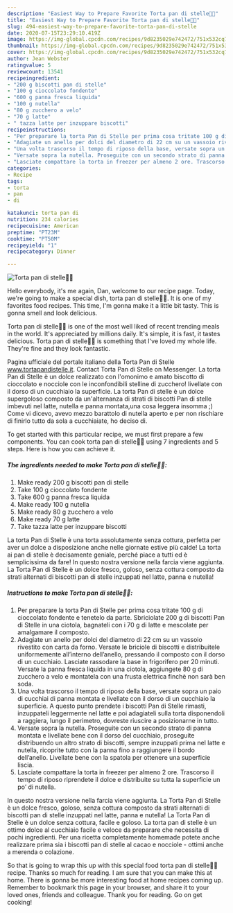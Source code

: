 ```yaml
---
description: "Easiest Way to Prepare Favorite Torta pan di stelle🍰🍪"
title: "Easiest Way to Prepare Favorite Torta pan di stelle🍰🍪"
slug: 494-easiest-way-to-prepare-favorite-torta-pan-di-stelle
date: 2020-07-15T23:29:10.419Z
image: https://img-global.cpcdn.com/recipes/9d8235029e742472/751x532cq70/torta-pan-di-stelle🍰🍪-recipe-main-photo.jpg
thumbnail: https://img-global.cpcdn.com/recipes/9d8235029e742472/751x532cq70/torta-pan-di-stelle🍰🍪-recipe-main-photo.jpg
cover: https://img-global.cpcdn.com/recipes/9d8235029e742472/751x532cq70/torta-pan-di-stelle🍰🍪-recipe-main-photo.jpg
author: Jean Webster
ratingvalue: 5
reviewcount: 13541
recipeingredient:
- "200 g biscotti pan di stelle"
- "100 g cioccolato fondente"
- "600 g panna fresca liquida"
- "100 g nutella"
- "80 g zucchero a velo"
- "70 g latte"
- " tazza latte per inzuppare biscotti"
recipeinstructions:
- "Per preparare la torta Pan di Stelle per prima cosa tritate 100 g di cioccolato fondente e tenetelo da parte. Sbriciolate 200 g di biscotti Pan di Stelle in una ciotola, bagnateli con i 70 g di latte e mescolate per amalgamare il composto."
- "Adagiate un anello per dolci del diametro di 22 cm su un vassoio rivestito con carta da forno. Versate le briciole di biscotti e distribuitele uniformemente all’interno dell’anello, pressando il composto con il dorso di un cucchiaio. Lasciate rassodare la base in frigorifero per 20 minuti. Versate la panna fresca liquida in una ciotola, aggiungete 80 g di zucchero a velo e montatela con una frusta elettrica finchè non sarà ben soda."
- "Una volta trascorso il tempo di riposo della base, versate sopra un paio di cucchiai di panna montata e livellate con il dorso di un cucchiaio la superficie. A questo punto prendete i biscotti Pan di Stelle rimasti, inzuppateli leggermente nel latte e poi adagiateli sulla torta disponendoli a raggiera, lungo il perimetro, dovreste riuscire a posizionarne in tutto."
- "Versate sopra la nutella. Proseguite con un secondo strato di panna montata e livellate bene con il dorso del cucchiaio, proseguite distribuendo un altro strato di biscotti, sempre inzuppati prima nel latte e nutella, ricoprite tutto con la panna fino a raggiungere il bordo dell’anello. Livellate bene con la spatola per ottenere una superficie liscia."
- "Lasciate compattare la torta in freezer per almeno 2 ore. Trascorso il tempo di riposo riprendete il dolce e distribuite su tutta la superficie un po’ di nutella."
categories:
- Recipe
tags:
- torta
- pan
- di

katakunci: torta pan di 
nutrition: 234 calories
recipecuisine: American
preptime: "PT23M"
cooktime: "PT50M"
recipeyield: "1"
recipecategory: Dinner

---
```



![Torta pan di stelle🍰🍪](https://img-global.cpcdn.com/recipes/9d8235029e742472/751x532cq70/torta-pan-di-stelle🍰🍪-recipe-main-photo.jpg)

Hello everybody, it's me again, Dan, welcome to our recipe page. Today, we're going to make a special dish, torta pan di stelle🍰🍪. It is one of my favorites food recipes. This time, I'm gonna make it a little bit tasty. This is gonna smell and look delicious.

Torta pan di stelle🍰🍪 is one of the most well liked of recent trending meals in the world. It's appreciated by millions daily. It's simple, it is fast, it tastes delicious. Torta pan di stelle🍰🍪 is something that I've loved my whole life. They're fine and they look fantastic.

Pagina ufficiale del portale italiano della Torta Pan di Stelle www.tortapandistelle.it. Contact Torta Pan di Stelle on Messenger. La torta Pan di Stelle è un dolce realizzato con l&#39;omonimo e amato biscotto di cioccolato e nocciole con le inconfondibili stelline di zucchero! livellate con il dorso di un cucchiaio la superficie. La torta Pan di stelle è un dolce supergoloso composto da un&#39;alternanza di strati di biscotti Pan di stelle imbevuti nel latte, nutella e panna montata,una cosa leggera insomma ;) Come vi dicevo, avevo mezzo barattolo di nutella aperto e per non rischiare di finirlo tutto da sola a cucchiaiate, ho deciso di.


To get started with this particular recipe, we must first prepare a few components. You can cook torta pan di stelle🍰🍪 using 7 ingredients and 5 steps. Here is how you can achieve it.

<!--inarticleads1-->

##### The ingredients needed to make Torta pan di stelle🍰🍪:

1. Make ready 200 g biscotti pan di stelle
1. Take 100 g cioccolato fondente
1. Take 600 g panna fresca liquida
1. Make ready 100 g nutella
1. Make ready 80 g zucchero a velo
1. Make ready 70 g latte
1. Take  tazza latte per inzuppare biscotti


La torta Pan di Stelle è una torta assolutamente senza cottura, perfetta per aver un dolce a disposizione anche nelle giornate estive più calde! La torta ai pan di stelle è decisamente geniale, perché piace a tutti ed è semplicissima da fare! In questo nostra versione nella farcia viene aggiunta. La Torta Pan di Stelle è un dolce fresco, goloso, senza cottura composto da strati alternati di biscotti pan di stelle inzuppati nel latte, panna e nutella! 

<!--inarticleads2-->

##### Instructions to make Torta pan di stelle🍰🍪:

1. Per preparare la torta Pan di Stelle per prima cosa tritate 100 g di cioccolato fondente e tenetelo da parte. Sbriciolate 200 g di biscotti Pan di Stelle in una ciotola, bagnateli con i 70 g di latte e mescolate per amalgamare il composto.
1. Adagiate un anello per dolci del diametro di 22 cm su un vassoio rivestito con carta da forno. Versate le briciole di biscotti e distribuitele uniformemente all’interno dell’anello, pressando il composto con il dorso di un cucchiaio. Lasciate rassodare la base in frigorifero per 20 minuti. Versate la panna fresca liquida in una ciotola, aggiungete 80 g di zucchero a velo e montatela con una frusta elettrica finchè non sarà ben soda.
1. Una volta trascorso il tempo di riposo della base, versate sopra un paio di cucchiai di panna montata e livellate con il dorso di un cucchiaio la superficie. A questo punto prendete i biscotti Pan di Stelle rimasti, inzuppateli leggermente nel latte e poi adagiateli sulla torta disponendoli a raggiera, lungo il perimetro, dovreste riuscire a posizionarne in tutto.
1. Versate sopra la nutella. Proseguite con un secondo strato di panna montata e livellate bene con il dorso del cucchiaio, proseguite distribuendo un altro strato di biscotti, sempre inzuppati prima nel latte e nutella, ricoprite tutto con la panna fino a raggiungere il bordo dell’anello. Livellate bene con la spatola per ottenere una superficie liscia.
1. Lasciate compattare la torta in freezer per almeno 2 ore. Trascorso il tempo di riposo riprendete il dolce e distribuite su tutta la superficie un po’ di nutella.


In questo nostra versione nella farcia viene aggiunta. La Torta Pan di Stelle è un dolce fresco, goloso, senza cottura composto da strati alternati di biscotti pan di stelle inzuppati nel latte, panna e nutella! La Torta Pan di Stelle è un dolce senza cottura, facile e goloso. La torta pan di stelle è un ottimo dolce al cucchiaio facile e veloce da preparare che necessita di pochi ingredienti. Per una ricetta completamente homemade potete anche realizzare prima sia i biscotti pan di stelle al cacao e nocciole - ottimi anche a merenda o colazione. 

So that is going to wrap this up with this special food torta pan di stelle🍰🍪 recipe. Thanks so much for reading. I am sure that you can make this at home. There is gonna be more interesting food at home recipes coming up. Remember to bookmark this page in your browser, and share it to your loved ones, friends and colleague. Thank you for reading. Go on get cooking!
